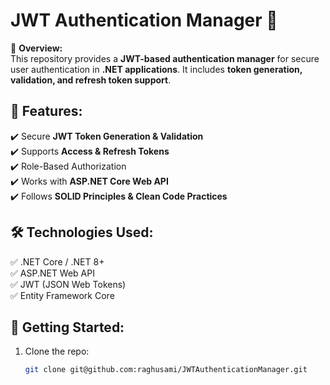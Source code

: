 ﻿# JWT Authentication Manager 🔐  

🚀 **Overview:**  
This repository provides a **JWT-based authentication manager** for secure user authentication in **.NET applications**. It includes **token generation, validation, and refresh token support**.

## 🔑 Features:
✔️ Secure **JWT Token Generation & Validation**  
✔️ Supports **Access & Refresh Tokens**  
✔️ Role-Based Authorization  
✔️ Works with **ASP.NET Core Web API**  
✔️ Follows **SOLID Principles & Clean Code Practices**  

## 🛠️ Technologies Used:
✅ .NET Core / .NET 8+  
✅ ASP.NET Web API  
✅ JWT (JSON Web Tokens)  
✅ Entity Framework Core  

## 📢 Getting Started:
1. Clone the repo:  
   ```bash
   git clone git@github.com:raghusami/JWTAuthenticationManager.git